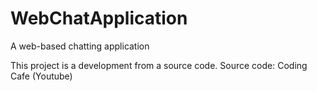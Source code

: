 # WebChatApplication
A web-based chatting application

This project is a development from a source code.
Source code: Coding Cafe (Youtube)

